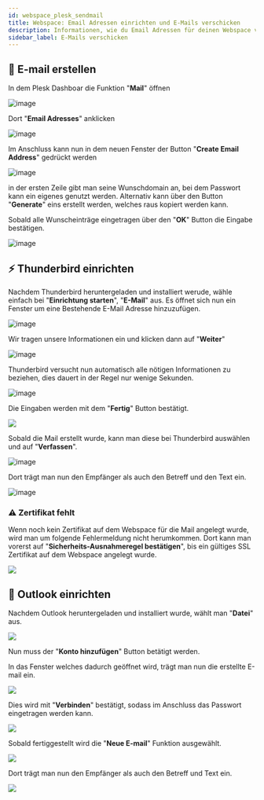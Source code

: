 ```yaml
---
id: webspace_plesk_sendmail
title: Webspace: Email Adressen einrichten und E-Mails verschicken
description: Informationen, wie du Email Adressen für deinen Webspace von ZAP-Hosting einrichten kannst, um Emails zu verschicken und zu empfangen - ZAP-hosting.com Dokumentationen
sidebar_label: E-Mails verschicken
---
```


## 📧 E-mail erstellen

In dem Plesk Dashboar die Funktion "**Mail**" öffnen

![image](https://user-images.githubusercontent.com/13604413/159176526-5b41ebeb-adba-4a67-860f-95765d186a8e.png)

Dort "**Email Adresses**" anklicken

![image](https://user-images.githubusercontent.com/13604413/159176528-294b85a5-bbee-4ed3-bb90-8c67cb03043d.png)

Im Anschluss kann nun in dem neuen Fenster der Button "**Create Email Address**" gedrückt werden

![image](https://user-images.githubusercontent.com/13604413/159176534-76ca79d3-2a15-4537-a92d-b09bb1731e09.png)

in der ersten Zeile gibt man seine Wunschdomain an, bei dem Passwort kann ein eigenes genutzt werden.
Alternativ kann über den Button "**Generate**" eins erstellt werden, welches raus kopiert werden kann.

Sobald alle Wunscheinträge eingetragen über den "**OK**" Button die Eingabe bestätigen.

![image](https://user-images.githubusercontent.com/13604413/159176540-00691706-f866-4930-bf42-beddd4c96fef.png)

## ⚡ Thunderbird einrichten

Nachdem Thunderbird heruntergeladen und installiert werude, wähle einfach bei "**Einrichtung starten**", "**E-Mail**" aus.
Es öffnet sich nun ein Fenster um eine Bestehende E-Mail Adresse hinzuzufügen.

![image](https://user-images.githubusercontent.com/13604413/159176547-57009470-7f2a-4804-be39-d8925fb53915.png)

Wir tragen unsere Informationen ein und klicken dann auf "**Weiter**"

![image](https://user-images.githubusercontent.com/13604413/159176550-05cf85c0-35e9-40f6-a281-dc5e349567fb.png)

Thunderbird versucht nun automatisch alle nötigen Informationen zu beziehen, dies dauert in der Regel nur wenige Sekunden.

![image](https://user-images.githubusercontent.com/13604413/159176554-5ba91b4d-5726-4959-95be-a7949f5b29de.png)

Die Eingaben werden mit dem "**Fertig**" Button bestätigt.

![](https://screensaver01.zap-hosting.com/index.php/s/FGnRG9ajZ3yLaxq/preview)

Sobald die Mail erstellt wurde, kann man diese bei Thunderbird auswählen und auf "**Verfassen**".

![image](https://user-images.githubusercontent.com/13604413/159176557-6c740e7f-1de5-4999-92d2-a93f8cbbe860.png)

Dort trägt man nun den Empfänger als auch den Betreff und den Text ein.

![image](https://user-images.githubusercontent.com/13604413/159176575-0fbf1122-57b0-4c93-8364-083f36b44fd1.png)

### ⚠️ Zertifikat fehlt

Wenn noch kein Zertifikat auf dem Webspace für die Mail angelegt wurde, wird man um folgende Fehlermeldung nicht herumkommen.
Dort kann man vorerst auf "**Sicherheits-Ausnahmeregel bestätigen**", bis ein gültiges SSL Zertifikat auf dem Webspace angelegt wurde.

![](https://screensaver01.zap-hosting.com/index.php/s/RPBdw57KiBAK995/preview)

## 📘 Outlook einrichten

Nachdem Outlook heruntergeladen und installiert wurde, wählt man "**Datei**" aus.

![](https://screensaver01.zap-hosting.com/index.php/s/2dXdHPJoo35qiFy/preview)

Nun  muss der "**Konto hinzufügen**" Button betätigt werden.

In das Fenster welches dadurch geöffnet wird, trägt man nun die erstellte E-mail ein.

![](https://screensaver01.zap-hosting.com/index.php/s/pwpDaspyW9iMj9r/preview)

Dies wird mit "**Verbinden**" bestätigt, sodass im Anschluss das Passwort eingetragen werden kann.

![](https://screensaver01.zap-hosting.com/index.php/s/sZAgJgkBaRaRrm5/preview)

Sobald fertiggestellt wird die "**Neue E-mail**" Funktion ausgewählt.

![](https://screensaver01.zap-hosting.com/index.php/s/TGwLJ8cRXwH8FEq/preview)

Dort trägt man nun den Empfänger als auch den Betreff und Text ein.

![](https://screensaver01.zap-hosting.com/index.php/s/2Fi2BW7E2xajftF/preview)

